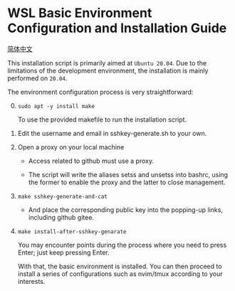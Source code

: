 # WSL Basic Environment Configuration and Installation Guide

[简体中文](/install-script/basic/README-CN.md)

This installation script is primarily aimed at `Ubuntu 20.04`. Due to the limitations of the development environment, the installation is mainly performed on `20.04`.

The environment configuration process is very straightforward:

0. `sudo apt -y install make`

   To use the provided makefile to run the installation script.

1. Edit the username and email in sshkey-generate.sh to your own.

2. Open a proxy on your local machine
   
   - Access related to github must use a proxy.
   
   - The script will write the aliases setss and unsetss into bashrc, using the former to enable the proxy and the latter to close management.

3. `make sshkey-generate-and-cat` 

   - And place the corresponding public key into the popping-up links, including github gitee.

4. `make install-after-sshkey-genarate`

   You may encounter points during the process where you need to press Enter; just keep pressing Enter.

   With that, the basic environment is installed. You can then proceed to install a series of configurations such as nvim/tmux according to your interests.

